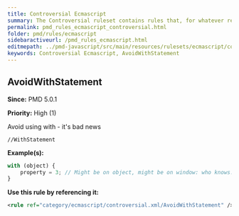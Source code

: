 ```yaml
---
title: Controversial Ecmascript
summary: The Controversial ruleset contains rules that, for whatever reason, are considered controversial. They are held here to allow people to include them as they see fit within their custom rulesets.
permalink: pmd_rules_ecmascript_controversial.html
folder: pmd/rules/ecmascript
sidebaractiveurl: /pmd_rules_ecmascript.html
editmepath: ../pmd-javascript/src/main/resources/rulesets/ecmascript/controversial.xml
keywords: Controversial Ecmascript, AvoidWithStatement
---
```

## AvoidWithStatement

**Since:** PMD 5.0.1

**Priority:** High (1)

Avoid using with - it's bad news

```
//WithStatement
```

**Example(s):**

``` javascript
with (object) {
    property = 3; // Might be on object, might be on window: who knows.
}
```

**Use this rule by referencing it:**
``` xml
<rule ref="category/ecmascript/controversial.xml/AvoidWithStatement" />
```

